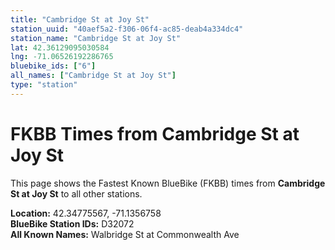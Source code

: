 ```yaml
---
title: "Cambridge St at Joy St"
station_uuid: "40aef5a2-f306-06f4-ac85-deab4a334dc4"
station_name: "Cambridge St at Joy St"
lat: 42.36129095030584
lng: -71.06526192286765
bluebike_ids: ["6"]
all_names: ["Cambridge St at Joy St"]
type: "station"
---
```


# FKBB Times from Cambridge St at Joy St

This page shows the Fastest Known BlueBike (FKBB) times from **Cambridge St at Joy St** to all other stations.

**Location:** 42.34775567, -71.1356758  
**BlueBike Station IDs:** D32072  
**All Known Names:** Walbridge St at Commonwealth Ave

